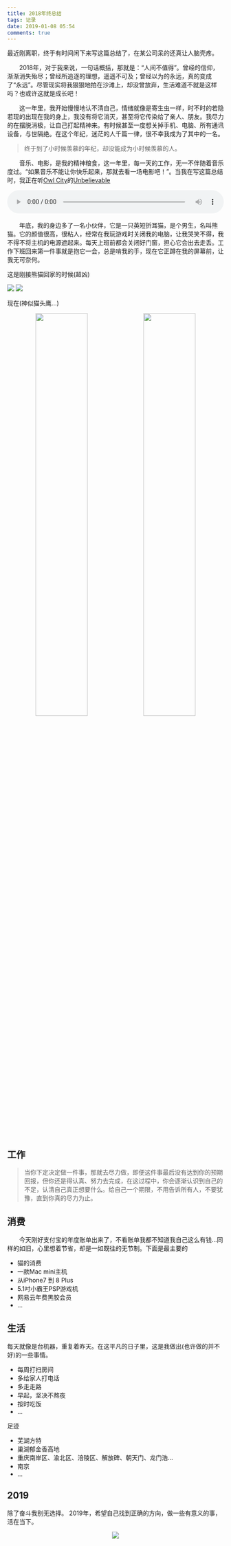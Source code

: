 ```yaml
---
title: 2018年终总结
tags: 记录
date: 2019-01-08 05:54
comments: true
---
```


最近刚离职，终于有时间闲下来写这篇总结了，在某公司呆的还真让人脑壳疼。  
  
&emsp;&emsp;2018年，对于我来说，一句话概括，那就是：“人间不值得”。曾经的信仰，渐渐消失殆尽；曾经所追逐的理想，遥遥不可及；曾经以为的永远，真的变成了“永远”。尽管现实将我狠狠地拍在沙滩上，却没曾放弃，生活难道不就是这样吗？也或许这就是成长吧！
  
&emsp;&emsp;这一年里，我开始慢慢地认不清自己，情绪就像是寄生虫一样，时不时的若隐若现的出现在我的身上，我没有将它消灭，甚至将它传染给了亲人、朋友。我尽力的在摆脱消极，让自己打起精神来。有时候甚至一度想关掉手机、电脑、所有通讯设备，与世隔绝。在这个年纪，迷茫的人千篇一律，很不幸我成为了其中的一名。  
> 终于到了小时候羡慕的年纪，却没能成为小时候羡慕的人。  
  
&emsp;&emsp;音乐、电影，是我的精神粮食，这一年里，每一天的工作，无一不伴随着音乐度过。“如果音乐不能让你快乐起来，那就去看一场电影吧！”。当我在写这篇总结时，我正在听<a href="https://music.163.com/#/artist?id=40859">Owl City</a>的<a href="https://music.163.com/#/song?id=32835004">Unbelievable</a>  

<audio style="width: 100%"  src="https://cdn.wispx.cn/music/Owl%20City,Hanson%20-%20Unbelievable.mp3" controls></audio>  
<br>
&emsp;&emsp;年底，我的身边多了一名小伙伴，它是一只英短折耳猫，是个男生，名叫熊猫。它的颜值很高，很粘人，经常在我玩游戏时关闭我的电脑，让我哭笑不得，我不得不将主机的电源遮起来。每天上班前都会关闭好门窗，担心它会出去走丢。工作下班回来第一件事就是抱它一会，总是啃我的手，现在它正蹲在我的屏幕前，让我无可奈何。  

这是刚接熊猫回家的时候(超凶)  

![](https://cdn.wispx.cn/blog/2019/01/08/74c8400566478cdb.png!blog.detail)
![](https://cdn.wispx.cn/blog/2019/01/08/763a96e1f1435655.jpg!blog.detail)

现在(神似猫头鹰...)  

<center>
<img src="https://cdn.wispx.cn/blog/2019/01/08/0663a61f0cc0e942.JPG!blog.detail" width="49%">
<img src="https://cdn.wispx.cn/blog/2019/01/08/dce0f4921aba9854.png!blog.detail" width="49%">
</center>

工作
---
> 当你下定决定做一件事，那就去尽力做，即便这件事最后没有达到你的预期回报，但你还是得认真、努力去完成，在这过程中，你会逐渐认识到自己的不足，认清自己真正想要什么。给自己一个期限，不用告诉所有人，不要犹豫，直到你真的尽力为止。

消费
---
&emsp;&emsp;今天刚好支付宝的年度账单出来了，不看账单我都不知道我自己这么有钱...同样的如旧，心里想着节省，却是一如既往的无节制。下面是最主要的  
- 猫的消费
- 一款Mac mini主机
- 从iPhone7 到 8 Plus
- 5.1吋小霸王PSP游戏机
- 网易云年费黑胶会员
- ...

生活
---
每天就像是台机器，重复着昨天。在这平凡的日子里，这是我做出(也许做的并不好)的一些事情。  
- 每周打扫房间
- 多给家人打电话
- 多走走路
- 早起，坚决不熬夜
- 按时吃饭
- ...

足迹  
- 芜湖方特
- 巢湖郁金香高地
- 重庆南岸区、渝北区、涪陵区、解放碑、朝天门、龙门浩...
- 南京
- ...

2019
---
除了奋斗我别无选择。
2019年，希望自己找到正确的方向，做一些有意义的事，活在当下。
<center>
<img src="https://i.loli.net/2019/01/08/5c34b90aa479b.jpg!blog.detail">
</center>